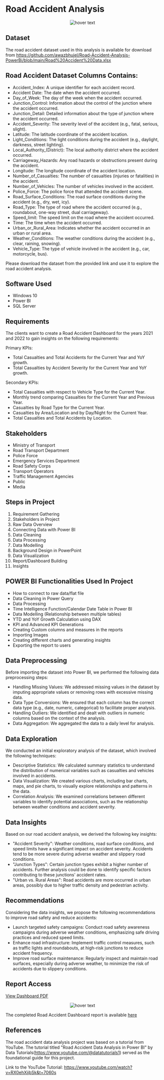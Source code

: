 # Road Accident Analysis

<p align="center">
  <img src="https://github.com/awazbhujel/Road-Accident-Analysis-PowerBi/blob/main/Road-Accident-PNG.png"  title="hover text">
</p>

## Dataset
The road accident dataset used in this analysis is available for download from https://github.com/awazbhujel/Road-Accident-Analysis-PowerBi/blob/main/Road%20Accident%20Data.xlsx

## Road Accident Dataset Columns Contains:

- Accident_Index: A unique identifier for each accident record.
- Accident Date: The date when the accident occurred.
- Day_of_Week: The day of the week when the accident occurred.
- Junction_Control: Information about the control of the junction where the accident occurred.
- Junction_Detail: Detailed information about the type of junction where the accident occurred.
- Accident_Severity: The severity level of the accident (e.g., fatal, serious, slight).
- Latitude: The latitude coordinate of the accident location.
- Light_Conditions: The light conditions during the accident (e.g., daylight, darkness, street lighting).
- Local_Authority_(District): The local authority district where the accident occurred.
- Carriageway_Hazards: Any road hazards or obstructions present during the accident.
- Longitude: The longitude coordinate of the accident location.
- Number_of_Casualties: The number of casualties (injuries or fatalities) in the accident.
- Number_of_Vehicles: The number of vehicles involved in the accident.
- Police_Force: The police force that attended the accident scene.
- Road_Surface_Conditions: The road surface conditions during the accident (e.g., dry, wet, icy).
- Road_Type: The type of road where the accident occurred (e.g., roundabout, one-way street, dual carriageway).
- Speed_limit: The speed limit on the road where the accident occurred.
- Time: The time when the accident occurred.
- Urban_or_Rural_Area: Indicates whether the accident occurred in an urban or rural area.
- Weather_Conditions: The weather conditions during the accident (e.g., clear, raining, snowing).
- Vehicle_Type: The type of vehicle involved in the accident (e.g., car, motorcycle, bus).

Please download the dataset from the provided link and use it to explore the road accident analysis.

## Software Used
- Windows 10
- Power BI
- SQL Server

## Requirements
The clients want to create a Road Accident Dashboard for the years 2021 and 2022 to gain insights on the following requirements:

Primary KPIs:
- Total Casualties and Total Accidents for the Current Year and YoY growth.
- Total Casualties by Accident Severity for the Current Year and YoY growth.

Secondary KPIs:
- Total Casualties with respect to Vehicle Type for the Current Year.
- Monthly trend comparing Casualties for the Current Year and Previous Year.
- Casualties by Road Type for the Current Year.
- Casualties by Area/Location and by Day/Night for the Current Year.
- Total Casualties and Total Accidents by Location.

## Stakeholders
- Ministry of Transport
- Road Transport Department
- Police Force
- Emergency Services Department
- Road Safety Corps
- Transport Operators
- Traffic Management Agencies
- Public
- Media

## Steps in Project
1. Requirement Gathering
2. Stakeholders in Project
3. Raw Data Overview
4. Connecting Data with Power BI
5. Data Cleaning
6. Data Processing
7. Data Modelling
8. Background Design in PowerPoint
9. Data Visualization
10. Report/Dashboard Building
11. Insights

## POWER BI Functionalities Used In Project
- How to connect to raw data/flat file
- Data Cleaning in Power Query
- Data Processing
- Time Intelligence Function/Calendar Date Table in Power BI
- Data Modelling (Relationship between multiple tables)
- YTD and YoY Growth Calculation using DAX
- KPI and Advanced KPI Generations
- Creating Custom columns and measures in the reports
- Importing Images
- Creating different charts and generating insights
- Exporting the report to users

## Data Preprocessing
Before importing the dataset into Power BI, we performed the following data preprocessing steps:

- Handling Missing Values: We addressed missing values in the dataset by imputing appropriate values or removing rows with excessive missing data.
- Data Type Conversions: We ensured that each column has the correct data type (e.g., date, numeric, categorical) to facilitate proper analysis.
- Handling Outliers: We identified and dealt with outliers in numeric columns based on the context of the analysis.
- Data Aggregation: We aggregated the data to a daily level for analysis.

## Data Exploration
We conducted an initial exploratory analysis of the dataset, which involved the following techniques:

- Descriptive Statistics: We calculated summary statistics to understand the distribution of numerical variables such as casualties and vehicles involved in accidents.
- Data Visualization: We created various charts, including bar charts, maps, and pie charts, to visually explore relationships and patterns in the data.
- Correlation Analysis: We examined correlations between different variables to identify potential associations, such as the relationship between weather conditions and accident severity.

## Data Insights
Based on our road accident analysis, we derived the following key insights:

- "Accident Severity": Weather conditions, road surface conditions, and speed limits have a significant impact on accident severity. Accidents tend to be more severe during adverse weather and slippery road conditions.
- "Junction Types": Certain junction types exhibit a higher number of accidents. Further analysis could be done to identify specific factors contributing to these junctions' accident rates.
- "Urban vs. Rural Areas": Road accidents are more occurred in urban areas, possibly due to higher traffic density and pedestrian activity.

## Recommendations
Considering the data insights, we propose the following recommendations to improve road safety and reduce accidents:

- Launch targeted safety campaigns: Conduct road safety awareness campaigns during adverse weather conditions, emphasizing safe driving practices and reduced speed limits.
- Enhance road infrastructure: Implement traffic control measures, such as traffic lights and roundabouts, at high-risk junctions to reduce accident frequency.
- Improve road surface maintenance: Regularly inspect and maintain road surfaces, especially during adverse weather, to minimize the risk of accidents due to slippery conditions.

## Report Access

[View Dashboard PDF](https://github.com/awazbhujel/Road-Accident-Analysis-PowerBi/blob/main/Road%20Accident.pdf)

<p align="center">
  <img src="https://github.com/awazbhujel/Road-Accident-Analysis-PowerBi/blob/main/RoadAccidentDashboard.png"  title="hover text">
</p>

The completed Road Accident Dashboard report is available [here](https://github.com/awazbhujel/Road-Accident-Analysis-PowerBi/blob/main/Road%20Accident.pbix)

## References
The road accident data analysis project was based on a tutorial from YouTube. The tutorial titled "Road Accident Data Analysis in Power BI" by Data Tutorials(https://www.youtube.com/@datatutorials1) served as the foundational guide for this project.

Link to the YouTube Tutorial: https://www.youtube.com/watch?v=RX0ehXijbSk&t=7060s

